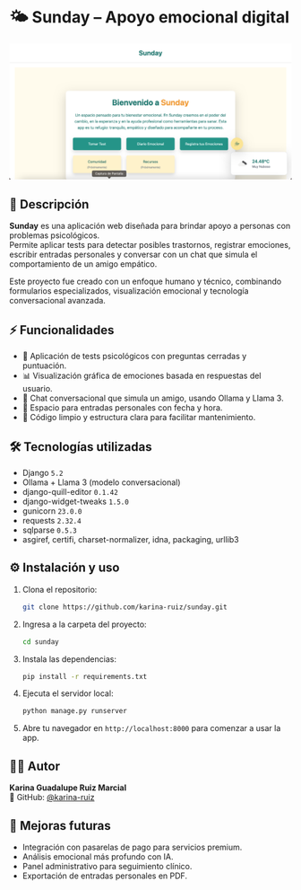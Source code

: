 # 🌤️ Sunday – Apoyo emocional digital

<p align="center">
  <img src="./assets/img-proyecto-sunday.png" alt="Vista previa de Sunday" width="700"/>
</p>


## 📌 Descripción
**Sunday** es una aplicación web diseñada para brindar apoyo a personas con problemas psicológicos.  
Permite aplicar tests para detectar posibles trastornos, registrar emociones, escribir entradas personales y conversar con un chat que simula el comportamiento de un amigo empático.

Este proyecto fue creado con un enfoque humano y técnico, combinando formularios especializados, visualización emocional y tecnología conversacional avanzada.

## ⚡ Funcionalidades
- 🧠 Aplicación de tests psicológicos con preguntas cerradas y puntuación.
- 📊 Visualización gráfica de emociones basada en respuestas del usuario.
- 💬 Chat conversacional que simula un amigo, usando Ollama y Llama 3.
- 📝 Espacio para entradas personales con fecha y hora.
- 🧼 Código limpio y estructura clara para facilitar mantenimiento.

## 🛠️ Tecnologías utilizadas
- Django `5.2`
- Ollama + Llama 3 (modelo conversacional)
- django-quill-editor `0.1.42`
- django-widget-tweaks `1.5.0`
- gunicorn `23.0.0`
- requests `2.32.4`
- sqlparse `0.5.3`
- asgiref, certifi, charset-normalizer, idna, packaging, urllib3

## ⚙️ Instalación y uso
1. Clona el repositorio:  
   ```bash
   git clone https://github.com/karina-ruiz/sunday.git
   ```

2. Ingresa a la carpeta del proyecto:  
   ```bash
   cd sunday
   ```

3. Instala las dependencias:  
   ```bash
   pip install -r requirements.txt
   ```

4. Ejecuta el servidor local:  
   ```bash
   python manage.py runserver
   ```

5. Abre tu navegador en `http://localhost:8000` para comenzar a usar la app.

## 👩‍💻 Autor
**Karina Guadalupe Ruiz Marcial**  
📌 GitHub: [@karina-ruiz](https://github.com/karina-ruiz)

## 🚀 Mejoras futuras
- Integración con pasarelas de pago para servicios premium.
- Análisis emocional más profundo con IA.
- Panel administrativo para seguimiento clínico.
- Exportación de entradas personales en PDF.